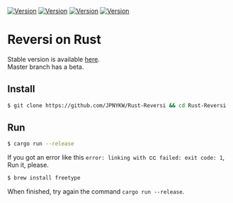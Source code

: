 [![Version](https://img.shields.io/badge/version-1.3-green.svg)](https://github.com/JPNYKW/Rust-Reversi/releases/tag/v1.3)
[![Version](https://img.shields.io/badge/version-1.2-blue.svg)](https://github.com/JPNYKW/Rust-Reversi/releases/tag/v1.2)
[![Version](https://img.shields.io/badge/version-1.1-blue.svg)](https://github.com/JPNYKW/Rust-Reversi/releases/tag/v1.1)
[![Version](https://img.shields.io/badge/version-1.0-blue.svg)](https://github.com/JPNYKW/Rust-Reversi/releases/tag/v1.0)

# Reversi on Rust

Stable version is available [here](https://github.com/JPNYKW/Rust-Reversi/releases/tag/v1.3).  
Master branch has a beta.  

## Install
```bash
$ git clone https://github.com/JPNYKW/Rust-Reversi && cd Rust-Reversi
```

## Run
```bash
$ cargo run --release
```

If you got an error like this `error: linking with `cc` failed: exit code: 1`,  
Run it, please.

```bash
$ brew install freetype
```

When finished, try again the command `cargo run --release`.
